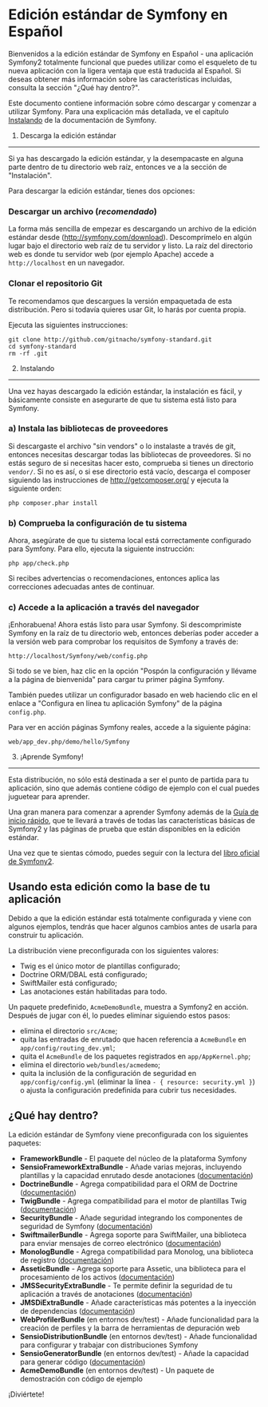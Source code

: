 Edición estándar de Symfony en Español
======================================

Bienvenidos a la edición estándar de Symfony en Español - una aplicación
Symfony2 totalmente funcional que puedes utilizar como el esqueleto de
tu nueva aplicación con la ligera ventaja que está traducida al Español. 
Si deseas obtener más información sobre las características
incluidas, consulta la sección "¿Qué hay dentro?".

Este documento contiene información sobre cómo descargar y comenzar a
utilizar Symfony.  Para una explicación más detallada, ve el capítulo
[Instalando](http://gitnacho.github.com/symfony-docs-es/book/installation.html)
de la documentación de Symfony.

1) Descarga la edición estándar
-------------------------------

Si ya has descargado la edición estándar, y la desempacaste en alguna parte
dentro de tu directorio web raíz, entonces ve a la sección de "Instalación".

Para descargar la edición estándar, tienes dos opciones:

### Descargar un archivo (*recomendado*)

La forma más sencilla de empezar es descargando un archivo de la edición
estándar desde (http://symfony.com/download). Descomprímelo en algún lugar
bajo el directorio web raíz de tu servidor y listo. La raíz del directorio
web es donde tu servidor web (por ejemplo Apache) accede a
`http://localhost` en un navegador.

### Clonar el repositorio Git

Te recomendamos que descargues la versión empaquetada de esta distribución.
Pero si todavía quieres usar Git, lo harás por cuenta propia.

Ejecuta las siguientes instrucciones:

    git clone http://github.com/gitnacho/symfony-standard.git
    cd symfony-standard
    rm -rf .git

2) Instalando
-------------

Una vez hayas descargado la edición estándar, la instalación es fácil, y
básicamente consiste en asegurarte de que tu sistema está listo para
Symfony.

### a) Instala las bibliotecas de proveedores

Si descargaste el archivo "sin vendors" o lo instalaste a través de git,
entonces necesitas descargar todas las bibliotecas de proveedores. Si no
estás seguro de si necesitas hacer esto, comprueba si tienes un directorio
``vendor/``.  Si no es así, o si ese directorio está vacío, descarga el
composer siguiendo las instrucciones de http://getcomposer.org/ y ejecuta la
siguiente orden:

    php composer.phar install

### b) Comprueba la configuración de tu sistema

Ahora, asegúrate de que tu sistema local está correctamente configurado para
Symfony. Para ello, ejecuta la siguiente instrucción:

    php app/check.php

Si recibes advertencias o recomendaciones, entonces aplica las correcciones
adecuadas antes de continuar.

### c) Accede a la aplicación a través del navegador

¡Enhorabuena! Ahora estás listo para usar Symfony. Si descomprimiste Symfony
en la raíz de tu directorio web, entonces deberías poder acceder a la
versión web para comprobar los requisitos de Symfony a través de:

    http://localhost/Symfony/web/config.php

Si todo se ve bien, haz clic en la opción "Pospón la configuración y llévame
a la página de bienvenida" para cargar tu primer página Symfony.

También puedes utilizar un configurador basado en web haciendo clic en el
enlace a "Configura en línea tu aplicación Symfony" de la página
``config.php``.

Para ver en acción páginas Symfony reales, accede a la siguiente página:

    web/app_dev.php/demo/hello/Symfony

3) ¡Aprende Symfony!
--------------------

Esta distribución, no sólo está destinada a ser el punto de partida para tu
aplicación, sino que además contiene código de ejemplo con el cual puedes
juguetear para aprender.

Una gran manera para comenzar a aprender Symfony además de la
[Guía de inicio rápido](http://gitnacho.github.com/symfony-docs-es/quick_tour/the_big_picture.html),
que te llevará a través de todas las características básicas de Symfony2 y
las páginas de prueba que están disponibles en la edición estándar.

Una vez que te sientas cómodo, puedes seguir con la lectura del
[libro oficial de Symfony2](http://gitnacho.github.com/symfony-docs-es/).

Usando esta edición como la base de tu aplicación
-------------------------------------------------

Debido a que la edición estándar está totalmente configurada y viene con
algunos ejemplos, tendrás que hacer algunos cambios antes de usarla para
construir tu aplicación.

La distribución viene preconfigurada con los siguientes valores:

* Twig es el único motor de plantillas configurado;
* Doctrine ORM/DBAL está configurado;
* SwiftMailer está configurado;
* Las anotaciones están habilitadas para todo.

Un paquete predefinido, ``AcmeDemoBundle``, muestra a Symfony2 en acción. 
Después de jugar con él, lo puedes eliminar siguiendo estos pasos:

* elimina el directorio ``src/Acme``;
* quita las entradas de enrutado que hacen referencia a ``AcmeBundle`` en
   ``app/config/routing_dev.yml``;
* quita el ``AcmeBundle`` de los paquetes registrados en
  ``app/AppKernel.php``;
* elimina el directorio ``web/bundles/acmedemo``;
* quita la inclusión de la configuración de seguridad en
  ``app/config/config.yml`` (eliminar la línea ``- { resource: security.yml }``)
  o ajusta la configuración predefinida para cubrir tus necesidades.

¿Qué hay dentro?
----------------

La edición estándar de Symfony viene preconfigurada con los siguientes
paquetes:

* **FrameworkBundle** - El paquete del núcleo de la plataforma Symfony
* **SensioFrameworkExtraBundle** - Añade varias mejoras, incluyendo
  plantillas y la capacidad enrutado desde anotaciones
  ([documentación](http://gitnacho.github.com/symfony-docs-es/bundles/SensioFrameworkExtraBundle/index.html))
* **DoctrineBundle** - Agrega compatibilidad para el ORM de Doctrine
  ([documentación](http://gitnacho.github.com/symfony-docs-es/book/doctrine.html))
* **TwigBundle** - Agrega compatibilidad para el motor de plantillas Twig
  ([documentación](http://gitnacho.github.com/symfony-docs-es/book/templating.html))
* **SecurityBundle** - Añade seguridad integrando los componentes de
  seguridad de Symfony
  ([documentación](http://gitnacho.github.com/symfony-docs-es/book/security.html))
* **SwiftmailerBundle** - Agrega soporte para SwiftMailer, una biblioteca
  para enviar mensajes de correo electrónico
  ([documentación](http://gitnacho.github.com/symfony-docs-es/cookbook/email.html))
* **MonologBundle** - Agrega compatibilidad para Monolog, una biblioteca de
  registro
  ([documentación](http://gitnacho.github.com/symfony-docs-es/cookbook/logging/monolog.html))
* **AsseticBundle** - Agrega soporte para Assetic, una biblioteca para el
  procesamiento de los activos ([documentación](http://gitnacho.github.com/symfony-docs-es/cookbook/assetic/asset_management.html))
* **JMSSecurityExtraBundle** - Te permite definir la seguridad de tu
  aplicación a través de anotaciones ([documentación](http://jmsyst.com/bundles/JMSSecurityExtraBundle/1.1))
* **JMSDiExtraBundle** - Añade características más potentes a la inyección
   de dependencias ([documentación](http://jmsyst.com/bundles/JMSDiExtraBundle/1.0))
* **WebProfilerBundle** (en entornos dev/test) - Añade funcionalidad para la
  creación de perfiles y la barra de herramientas de depuración web
* **SensioDistributionBundle** (en entornos dev/test) - Añade funcionalidad
  para configurar y trabajar con distribuciones Symfony
* **SensioGeneratorBundle** (en entornos dev/test) - Añade la capacidad para
  generar código
  ([documentación](http://gitnacho.github.com/symfony-docs-es/bundles/SensioGeneratorBundle/index.html))
* **AcmeDemoBundle** (en entornos dev/test) - Un paquete de demostración con
    código de ejemplo

¡Diviértete!
